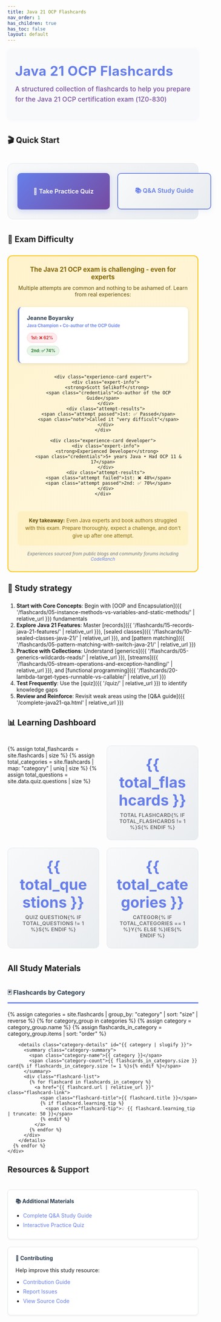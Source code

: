 ```yaml
---
title: Java 21 OCP Flashcards
nav_order: 1
has_children: true
has_toc: false
layout: default
---
```


<div class="hero-section">
  <h1 class="hero-title">Java 21 OCP Flashcards</h1>
  <p class="hero-subtitle">A structured collection of flashcards to help you prepare for the Java 21 OCP certification exam (1Z0-830)</p>
</div>

## 🎬 Quick Start

<div class="quick-actions">
  <a href="{{ '/quiz/' | relative_url }}" class="btn btn-primary">
    🎯 Take Practice Quiz
  </a>
  <a href="{{ '/complete-java21-qa.html' | relative_url }}" class="btn btn-secondary">
    📚 Q&A Study Guide
  </a>
</div>

## 💪 Exam Difficulty

<div class="difficulty-section">
  <div class="difficulty-warning">
    <h4>The Java 21 OCP exam is challenging - even for experts</h4>
    <p>Multiple attempts are common and nothing to be ashamed of. Learn from real experiences:</p>
  </div>
  
  <div class="experiences-grid">
    <div class="experience-card expert">
      <div class="expert-info">
        <strong>Jeanne Boyarsky</strong> 
        <span class="credentials">Java Champion • Co-author of the OCP Guide</span>
      </div>
      <div class="attempt-results">
        <span class="attempt failed">1st: ❌ 62%</span>
        <span class="attempt passed">2nd: ✅ 74%</span>
      </div>
    </div>

    <div class="experience-card expert">
      <div class="expert-info">
        <strong>Scott Selikoff</strong> 
        <span class="credentials">Co-author of the OCP Guide</span>
      </div>
      <div class="attempt-results">
        <span class="attempt passed">1st: ✅ Passed</span>
        <span class="note">Called it "very difficult"</span>
      </div>
    </div>

    <div class="experience-card developer">
      <div class="expert-info">
        <strong>Experienced Developer</strong> 
        <span class="credentials">5+ years Java • Had OCP 11 & 17</span>
      </div>
      <div class="attempt-results">
        <span class="attempt failed">1st: ❌ 48%</span>
        <span class="attempt passed">2nd: ✅ 70%</span>
      </div>
    </div>
  </div>
  
  <p class="difficulty-message">
    <strong>Key takeaway:</strong> Even Java experts and book authors struggled with this exam. Prepare thoroughly, expect a challenge, and don't give up after one attempt.
  </p>
  
  <p class="experiences-source">
    <small>Experiences sourced from public blogs and community forums including <a href="https://coderanch.com" target="_blank">CodeRanch</a></small>
  </p>
</div>

## 📖 Study strategy

<div style="margin-bottom: 25px;"></div>

1. **Start with Core Concepts**: Begin with [OOP and Encapsulation]({{ '/flashcards/05-instance-methods-vs-variables-and-static-methods/' | relative_url }}) fundamentals
2. **Explore Java 21 Features**: Master [records]({{ '/flashcards/15-records-java-21-features/' | relative_url }}), [sealed classes]({{ '/flashcards/10-sealed-classes-java-21/' | relative_url }}), and [pattern matching]({{ '/flashcards/05-pattern-matching-with-switch-java-21/' | relative_url }})
3. **Practice with Collections**: Understand [generics]({{ '/flashcards/05-generics-wildcards-reads/' | relative_url }}), [streams]({{ '/flashcards/05-stream-operations-and-exception-handling/' | relative_url }}), and [functional programming]({{ '/flashcards/20-lambda-target-types-runnable-vs-callable/' | relative_url }})
4. **Test Frequently**: Use the [quiz]({{ '/quiz/' | relative_url }}) to identify knowledge gaps
5. **Review and Reinforce**: Revisit weak areas using the [Q&A guide]({{ '/complete-java21-qa.html' | relative_url }})

## 📊 Learning Dashboard

<div class="stats-grid">
  {% assign total_flashcards = site.flashcards | size %}
  {% assign total_categories = site.flashcards | map: "category" | uniq | size %}
  {% assign total_questions = site.data.quiz.questions | size %}
  
  <div class="stat-card">
    <div class="stat-number">{{ total_flashcards }}</div>
    <div class="stat-label">Total Flashcard{% if total_flashcards != 1 %}s{% endif %}</div>
  </div>
  
  <div class="stat-card">
    <div class="stat-number">{{ total_questions }}</div>
    <div class="stat-label">Quiz Question{% if total_questions != 1 %}s{% endif %}</div>
  </div>
  
  <div class="stat-card">
    <div class="stat-number">{{ total_categories }}</div>
    <div class="stat-label">Categor{% if total_categories == 1 %}y{% else %}ies{% endif %}</div>
  </div>
</div>

## All Study Materials

<div class="materials-grid">
  <div class="material-section">
    <h3>🃏 Flashcards by Category</h3>
    <div class="flashcard-index">
      {% assign categories = site.flashcards | group_by: "category" | sort: "size" | reverse %}
      {% for category_group in categories %}
        {% assign category = category_group.name %}
        {% assign flashcards_in_category = category_group.items | sort: "order" %}
        
        <details class="category-details" id="{{ category | slugify }}">
          <summary class="category-summary">
            <span class="category-name">{{ category }}</span>
            <span class="category-count">{{ flashcards_in_category.size }} card{% if flashcards_in_category.size != 1 %}s{% endif %}</span>
          </summary>
          <div class="flashcard-list">
            {% for flashcard in flashcards_in_category %}
              <a href="{{ flashcard.url | relative_url }}" class="flashcard-link">
                <span class="flashcard-title">{{ flashcard.title }}</span>
                {% if flashcard.learning_tip %}
                  <span class="flashcard-tip">💡 {{ flashcard.learning_tip | truncate: 50 }}</span>
                {% endif %}
              </a>
            {% endfor %}
          </div>
        </details>
      {% endfor %}
    </div>
  </div>
</div>

## Resources & Support

<div class="resources-grid">
  <div class="resource-card">
    <h4>📚 Additional Materials</h4>
    <ul>
      <li><a href="{{ '/complete-java21-qa.html' | relative_url }}">Complete Q&A Study Guide</a></li>
      <li><a href="{{ '/quiz/' | relative_url }}">Interactive Practice Quiz</a></li>
    </ul>
  </div>
  
  <div class="resource-card">
    <h4>🤝 Contributing</h4>
    <p>Help improve this study resource:</p>
    <ul>
      <li><a href="https://github.com/Anasss/java21docCards/blob/main/CONTRIBUTING.md" target="_blank">Contribution Guide</a></li>
      <li><a href="https://github.com/Anasss/java21docCards/issues" target="_blank">Report Issues</a></li>
      <li><a href="https://github.com/Anasss/java21docCards" target="_blank">View Source Code</a></li>
    </ul>
  </div>
</div>

<style>
/* Hero Section */
.hero-section {
  text-align: left;
  padding: 40px 20px;
  margin-bottom: 40px;
  background: #f8f9fa;
  border-radius: 12px;
  box-shadow: 0 2px 8px rgba(102, 126, 234, 0.07);
}

.hero-title {
  font-size: 2.5em;
  color: #667eea;
  margin: 0 0 15px 0;
  font-weight: 700;
  text-align: left;
  letter-spacing: 0.5px;
  line-height: 1.1;
}

.hero-subtitle {
  font-size: 1.2em;
  color: #764ba2;
  margin: 0 0 0 0;
  max-width: 600px;
  line-height: 1.6;
  text-align: left;
  font-weight: 500;
  letter-spacing: 0.2px;
}

/* Quick Actions */
.quick-actions {
  display: flex;
  gap: 20px;
  margin: 40px 0;
  padding: 25px;
  background: linear-gradient(135deg, #f8f9fa, #e9ecef);
  border-radius: 15px;
  border: 1px solid #e1e8ed;
}

/* Button Base Styles */
.btn {
  display: inline-block;
  padding: 16px 32px;
  text-decoration: none;
  border-radius: 10px;
  font-weight: 600;
  text-align: center;
  transition: all 0.3s ease;
  font-size: 1.15em;
  position: relative;
  overflow: hidden;
  border: none;
  cursor: pointer;
  min-width: 180px;
  flex: 1;
  min-height: 60px;
  display: flex;
  align-items: center;
  justify-content: center;
}

.btn::before {
  content: '';
  position: absolute;
  top: 0;
  left: -100%;
  width: 100%;
  height: 100%;
  background: linear-gradient(90deg, transparent, rgba(255,255,255,0.3), transparent);
  transition: left 0.5s;
}

.btn:hover::before {
  left: 100%;
}

.btn-primary {
  background: linear-gradient(135deg, #667eea, #764ba2);
  color: white;
  box-shadow: 0 4px 15px rgba(102, 126, 234, 0.3);
}

.btn-primary:hover {
  transform: translateY(-3px);
  box-shadow: 0 8px 25px rgba(102, 126, 234, 0.4);
  text-decoration: none;
  color: white;
  background: linear-gradient(135deg, #5a67d8, #6b46c1);
}

.btn-secondary {
  background: linear-gradient(135deg, #f8f9fa, #e9ecef);
  color: #667eea;
  border: 2px solid #667eea;
  box-shadow: 0 4px 15px rgba(102, 126, 234, 0.1);
}

.btn-secondary:hover {
  background: linear-gradient(135deg, #667eea, #764ba2);
  color: white;
  text-decoration: none;
  transform: translateY(-3px);
  box-shadow: 0 8px 25px rgba(102, 126, 234, 0.3);
  border-color: #667eea;
}

/* Exam Difficulty Section */
.difficulty-section {
  background: linear-gradient(135deg, #fff3cd, #fef7e0);
  border: 2px solid #ffc107;
  border-radius: 12px;
  padding: 25px;
  margin: 30px 0;
  text-align: center;
}

.difficulty-warning h4 {
  color: #856404;
  margin: 0 0 10px 0;
  font-size: 1.2em;
}

.difficulty-warning p {
  color: #664d03;
  margin: 0 0 25px 0;
  font-size: 1em;
}

.experiences-grid {
  display: grid;
  grid-template-columns: repeat(auto-fit, minmax(280px, 1fr));
  gap: 15px;
  margin: 20px 0;
}

.experience-card {
  background: white;
  border-radius: 10px;
  padding: 20px;
  box-shadow: 0 2px 8px rgba(0,0,0,0.1);
  border-left: 4px solid #667eea;
  text-align: left;
  transition: transform 0.2s ease;
}

.experience-card:hover {
  transform: translateY(-2px);
}

.experience-card.expert {
  border-left-color: #667eea;
}

.experience-card.developer {
  border-left-color: #28a745;
}

.expert-info {
  margin-bottom: 12px;
}

.expert-info strong {
  color: #2c3e50;
  font-size: 1.05em;
  display: block;
  margin-bottom: 4px;
}

.credentials {
  font-size: 0.8em;
  color: #667eea;
  font-weight: 600;
  display: block;
  margin-bottom: 4px;
}

.experience-card.developer .credentials {
  color: #28a745;
}

.source {
  font-size: 0.7em;
  color: #6c757d;
  font-style: italic;
  display: block;
}

.source a {
  color: #6c757d;
  text-decoration: none;
}

.source a:hover {
  color: #495057;
  text-decoration: underline;
}

.attempt-results {
  display: flex;
  flex-direction: column;
  gap: 8px;
}

.attempt {
  padding: 5px 10px;
  border-radius: 15px;
  font-size: 0.8em;
  font-weight: bold;
  text-align: center;
  width: fit-content;
}

.attempt.failed {
  background: #ffebee;
  color: #d32f2f;
  border: 1px solid #ffcdd2;
}

.attempt.passed {
  background: #e8f5e8;
  color: #2e7d32;
  border: 1px solid #c8e6c9;
}

.note {
  font-size: 0.8em;
  color: #6c757d;
  font-style: italic;
  padding: 2px 0;
}

.difficulty-message {
  color: #856404;
  margin: 25px 0 15px 0;
  font-size: 0.95em;
  line-height: 1.5;
  padding: 15px;
  background: rgba(255, 193, 7, 0.1);
  border-radius: 8px;
}

.difficulty-message strong {
  color: #664d03;
}

.experiences-source {
  color: #6c757d;
  margin: 15px 0 0 0;
  font-style: italic;
  text-align: center;
}

.experiences-source a {
  color: #667eea;
  text-decoration: none;
}

.experiences-source a:hover {
  text-decoration: underline;
}

/* Stats Dashboard */
.stats-grid {
  display: grid;
  grid-template-columns: repeat(auto-fit, minmax(180px, 1fr));
  gap: 20px;
  margin: 40px 0;
}

.stat-card {
  text-align: center;
  padding: 25px;
  background: linear-gradient(135deg, #f8f9fa, #e9ecef);
  border-radius: 12px;
  border: 1px solid #e1e8ed;
  transition: transform 0.3s ease;
}

.stat-card:hover {
  transform: translateY(-5px);
}

.stat-number {
  font-size: 2.8em;
  font-weight: bold;
  color: #667eea;
  margin-bottom: 8px;
}

.stat-label {
  color: #666;
  font-size: 0.95em;
  text-transform: uppercase;
  letter-spacing: 0.5px;
  font-weight: 600;
}

/* Materials Grid */
.materials-grid {
  margin: 40px 0;
}

.material-section h3 {
  color: #2c3e50;
  border-bottom: 3px solid #667eea;
  padding-bottom: 10px;
  margin-bottom: 20px;
}

/* Category Controls */
.category-controls {
  display: flex;
  gap: 10px;
  margin-bottom: 20px;
}

.category-control-btn {
  padding: 8px 16px;
  background: #f8f9fa;
  border: 1px solid #e1e8ed;
  border-radius: 8px;
  cursor: pointer;
  font-size: 0.9em;
  transition: all 0.2s ease;
}

.category-control-btn:hover {
  background: #667eea;
  color: white;
  border-color: #667eea;
}

/* Category Details */
.category-details {
  margin-bottom: 12px;
  border: 2px solid #e1e8ed;
  border-radius: 12px;
  overflow: hidden;
  transition: all 0.3s ease;
}

.category-details[open] {
  border-color: #667eea;
  box-shadow: 0 4px 12px rgba(102, 126, 234, 0.15);
}

.category-summary {
  padding: 18px 24px;
  background: linear-gradient(135deg, #f8f9fa, #e9ecef);
  cursor: pointer;
  display: flex;
  justify-content: space-between;
  align-items: center;
  transition: all 0.3s ease;
  font-size: 1.05em;
  list-style: none;
}

.category-summary::-webkit-details-marker,
.category-summary::marker {
  content: "";
  display: none;
}

.category-summary::before {
  content: '▶';
  display: inline-block;
  margin-right: 10px;
  transition: transform 0.3s ease;
  font-size: 0.8em;
}

.category-details[open] .category-summary {
  background: linear-gradient(135deg, #667eea, #764ba2);
  color: white;
}

.category-details[open] .category-summary::before {
  transform: rotate(90deg);
}

.category-name {
  font-weight: 600;
  color: #2c3e50;
}

.category-details[open] .category-name {
  color: white;
}

.category-count {
  background: #667eea;
  color: white;
  padding: 4px 12px;
  border-radius: 12px;
  font-size: 0.8em;
  font-weight: 600;
}

.category-details[open] .category-count {
  background: white;
  color: #667eea;
}

/* Flashcard List */
.flashcard-list {
  padding: 0;
  background: white;
  max-height: 400px;
  overflow-y: auto;
}

.flashcard-list::-webkit-scrollbar {
  width: 6px;
}

.flashcard-list::-webkit-scrollbar-track {
  background: #f1f1f1;
}

.flashcard-list::-webkit-scrollbar-thumb {
  background: #667eea;
  border-radius: 3px;
}

.flashcard-list::-webkit-scrollbar-thumb:hover {
  background: #5a67d8;
}

.flashcard-link {
  display: flex;
  flex-direction: column;
  padding: 16px 24px;
  text-decoration: none;
  color: #333;
  border-bottom: 1px solid #f0f0f0;
  transition: all 0.2s ease;
  position: relative;
}

.flashcard-link::after {
  content: '→';
  position: absolute;
  right: 20px;
  top: 50%;
  transform: translateY(-50%);
  opacity: 0;
  transition: all 0.2s ease;
  color: #667eea;
  font-size: 1.2em;
}

.flashcard-link:hover {
  background: linear-gradient(to right, #f8f9ff, #ffffff);
  padding-left: 30px;
  text-decoration: none;
}

.flashcard-link:hover::after {
  opacity: 1;
  right: 15px;
}

.flashcard-title {
  font-weight: 600;
  color: #2c3e50;
  margin-bottom: 4px;
  font-size: 1em;
}

.flashcard-link:hover .flashcard-title {
  color: #667eea;
}

.flashcard-tip {
  font-size: 0.85em;
  color: #888;
  opacity: 0.9;
}

/* Resources Section */
.resources-grid {
  display: grid;
  grid-template-columns: repeat(auto-fit, minmax(300px, 1fr));
  gap: 20px;
  margin: 40px 0;
}

.resource-card {
  padding: 20px;
  background: white;
  border: 1px solid #e1e8ed;
  border-radius: 8px;
  box-shadow: 0 2px 4px rgba(0,0,0,0.05);
}

.resource-card h4 {
  color: #2c3e50;
  margin: 0 0 15px 0;
}

.resource-card ul {
  margin: 0;
  padding-left: 20px;
}

.resource-card li {
  margin-bottom: 8px;
}

.resource-card a {
  color: #667eea;
  text-decoration: none;
}

.resource-card a:hover {
  text-decoration: underline;
}

/* Responsive Design */
@media (max-width: 768px) {
  .hero-section {
    padding: 30px 15px;
  }
  
  .hero-title {
    font-size: 2em;
  }
  
  .hero-subtitle {
    font-size: 1.1em;
  }
  
  .quick-actions {
    flex-direction: column;
    padding: 20px;
    gap: 10px;
  }
  
  .btn {
    font-size: 1em;
    padding: 12px 20px;
    min-width: unset;
    width: 100%;
  }
  
  .difficulty-section {
    padding: 20px;
  }
  
  .experiences-grid {
    grid-template-columns: 1fr;
    gap: 12px;
  }
  
  .experience-card {
    padding: 15px;
  }
  
  .expert-info strong {
    font-size: 1em;
  }
  
  .credentials {
    font-size: 0.75em;
  }
  
  .source {
    font-size: 0.65em;
  }
  
  .stats-grid {
    grid-template-columns: repeat(auto-fit, minmax(140px, 1fr));
    gap: 15px;
  }
  
  .stat-card {
    padding: 20px 15px;
  }
  
  .stat-number {
    font-size: 2.2em;
  }
  
  .resources-grid {
    grid-template-columns: 1fr;
  }
  
  .category-summary {
    padding: 15px 20px;
    font-size: 1em;
  }
  
  .flashcard-list {
    max-height: 300px;
  }
  
  .flashcard-link {
    padding: 14px 20px;
  }
}

@media (max-width: 480px) {
  .hero-title {
    font-size: 1.8em;
  }
  
  .hero-subtitle {
    font-size: 1em;
  }
  
  .btn {
    padding: 12px 20px;
    font-size: 0.95em;
  }
  
  .difficulty-warning h4 {
    font-size: 1.1em;
  }
  
  .attempt-results {
    align-items: stretch;
  }
  
  .attempt {
    width: 100%;
    text-align: center;
  }
  
  .experiences-source {
    font-size: 0.8em;
  }
}
</style>

<script>
document.addEventListener('DOMContentLoaded', function() {
  // Create control buttons
  const flashcardIndex = document.querySelector('.flashcard-index');
  if (flashcardIndex) {
    const controls = document.createElement('div');
    controls.className = 'category-controls';
    controls.innerHTML = `
      <button class="category-control-btn" onclick="expandAllCategories()">Expand All</button>
      <button class="category-control-btn" onclick="collapseAllCategories()">Collapse All</button>
    `;
    flashcardIndex.insertBefore(controls, flashcardIndex.firstChild);
  }
});

function expandAllCategories() {
  document.querySelectorAll('.category-details').forEach(details => {
    details.open = true;
  });
}

function collapseAllCategories() {
  document.querySelectorAll('.category-details').forEach(details => {
    details.open = false;
  });
}
</script>